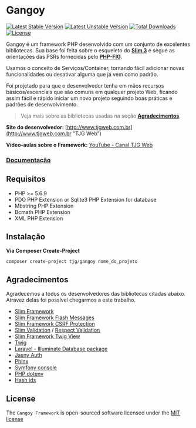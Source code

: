 # Gangoy
[![Latest Stable Version](https://poser.pugx.org/tjg/microframework/v/stable)](https://packagist.org/packages/tjg/microframework)
[![Latest Unstable Version](https://poser.pugx.org/tjg/microframework/v/unstable)](https://packagist.org/packages/tjg/microframework)
[![Total Downloads](https://poser.pugx.org/tjg/microframework/downloads)](https://packagist.org/packages/tjg/microframework)
[![License](https://poser.pugx.org/tjg/microframework/license)](https://packagist.org/packages/tjg/microframework)

Gangoy é um framework PHP desenvolvido com um conjunto de excelentes bibliotecas. Sua base foi feita sobre o 
esqueleto do [**Slim 3**](https://www.slimframework.com/ "Slim Framework") e segue as orientações das PSRs 
fornecidas pelo [**PHP-FIG**](http://www.php-fig.org/ "PHP-FIG").

Usamos o conceito de Serviços/Container, tornando fácil adicionar novas funcionalidades ou desativar alguma que já vem como padrão.

Foi projetado para que o desenvolvedor tenha em mãos recursos básicos/excenciais que são comuns em qualquer projeto Web,
ficando assim fácil e rápido iniciar um novo projeto seguindo boas práticas e padrões de desenvolvimento.

> Veja mais sobre as bibliotecas usadas na seção [**Agradecimentos**](#agradecimentos).

**Site do desenvolvedor:** [http://www.tjgweb.com.br](http://www.tjgweb.com.br "TJG Web")

**Vídeo-aulas sobre o Framework:** [YouTube - Canal TJG Web](https://www.youtube.com/tjgweb)

### [Documentação](#docs/)


## Requisitos
- PHP >= 5.6.9
- PDO PHP Extension or Sqlite3 PHP Extension for database
- Mbstring PHP Extension
- Bcmath PHP Extension
- XML PHP Extension


## Instalação
**Via Composer Create-Project**

    composer create-project tjg/gangoy nome_do_projeto

    
<a name="agradecimentos"></a>    
## Agradecimentos
Agradecemos a todos os desenvolvedores das bibliotecas citadas abaixo. Atravez delas foi possível chegarmos a este trabalho.

- [Slim Framework](https://www.slimframework.com/)
- [Slim Framework Flash Messages](https://github.com/slimphp/Slim-Flash)
- [Slim Framework CSRF Protection](https://github.com/slimphp/Slim-Csrf)
- [Slim Validation](https://github.com/awurth/slim-validation) / [Respect Validation](https://github.com/Respect/Validation)
- [Slim Framework Twig View](https://github.com/slimphp/Twig-View)
- [Twig](https://twig.symfony.com/doc/1.x/)
- [Laravel - Illuminate Database package](https://packagist.org/packages/illuminate/database)
- [Jasny Auth](https://github.com/jasny/auth)
- [Phinx](https://phinx.org/)
- [Symfony console](https://github.com/symfony/console)
- [PHP dotenv](https://github.com/vlucas/phpdotenv)
- [Hash ids](https://github.com/ivanakimov/hashids.php)


## License
The `Gangoy Framework` is open-sourced software licensed under the [MIT license](http://opensource.org/licenses/MIT)
